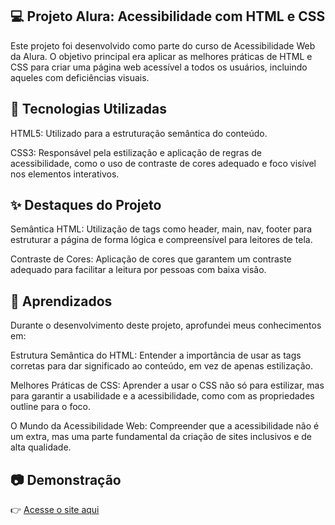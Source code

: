## 💻 Projeto Alura: Acessibilidade com HTML e CSS
Este projeto foi desenvolvido como parte do curso de Acessibilidade Web da Alura. O objetivo principal era aplicar as melhores práticas de HTML e CSS para criar uma página web acessível a todos os usuários, incluindo aqueles com deficiências visuais.

## 🚀 Tecnologias Utilizadas
HTML5: Utilizado para a estruturação semântica do conteúdo.

CSS3: Responsável pela estilização e aplicação de regras de acessibilidade, como o uso de contraste de cores adequado e foco visível nos elementos interativos.

## ✨ Destaques do Projeto
Semântica HTML: Utilização de tags como header, main, nav, footer para estruturar a página de forma lógica e compreensível para leitores de tela.

Contraste de Cores: Aplicação de cores que garantem um contraste adequado para facilitar a leitura por pessoas com baixa visão.

## 🧠 Aprendizados
Durante o desenvolvimento deste projeto, aprofundei meus conhecimentos em:

Estrutura Semântica do HTML: Entender a importância de usar as tags corretas para dar significado ao conteúdo, em vez de apenas estilização.

Melhores Práticas de CSS: Aprender a usar o CSS não só para estilizar, mas para garantir a usabilidade e a acessibilidade, como com as propriedades outline para o foco.

O Mundo da Acessibilidade Web: Compreender que a acessibilidade não é um extra, mas uma parte fundamental da criação de sites inclusivos e de alta qualidade.

## 📷 Demonstração
👉 [Acesse o site aqui](https://calmaria-spa-miguel.netlify.app)  
